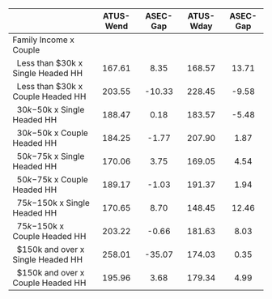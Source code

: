 
|                      |    ATUS-Wend |     ASEC-Gap |    ATUS-Wday |     ASEC-Gap |
| -------------------- | :----------: | :----------: | :----------: | :----------: |
| Family Income x Couple |              |              |              |              |
| &nbsp;&nbsp;Less than $30k x Single Headed HH |       167.61 |         8.35 |       168.57 |        13.71 |
| &nbsp;&nbsp;Less than $30k x Couple Headed HH |       203.55 |       -10.33 |       228.45 |        -9.58 |
| &nbsp;&nbsp;$30k-$50k x Single Headed HH |       188.47 |         0.18 |       183.57 |        -5.48 |
| &nbsp;&nbsp;$30k-$50k x Couple Headed HH |       184.25 |        -1.77 |       207.90 |         1.87 |
| &nbsp;&nbsp;$50k-$75k x Single Headed HH |       170.06 |         3.75 |       169.05 |         4.54 |
| &nbsp;&nbsp;$50k-$75k x Couple Headed HH |       189.17 |        -1.03 |       191.37 |         1.94 |
| &nbsp;&nbsp;$75k-$150k x Single Headed HH |       170.65 |         8.70 |       148.45 |        12.46 |
| &nbsp;&nbsp;$75k-$150k x Couple Headed HH |       203.22 |        -0.66 |       181.63 |         8.03 |
| &nbsp;&nbsp;$150k and over x Single Headed HH |       258.01 |       -35.07 |       174.03 |         0.35 |
| &nbsp;&nbsp;$150k and over x Couple Headed HH |       195.96 |         3.68 |       179.34 |         4.99 |

